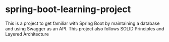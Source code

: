 # spring-boot-learning-project
This is a project to get familiar with Spring Boot by maintaining a database and using Swagger as an API. This project also follows SOLID Principles and Layered Architecture
